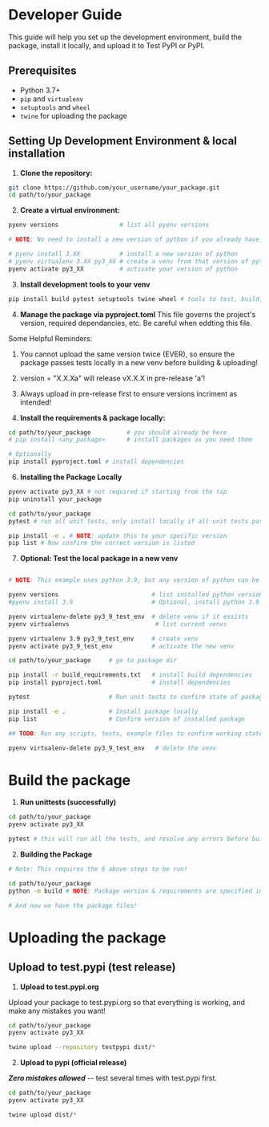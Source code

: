 # Developer Guide

This guide will help you set up the development environment, build the package, install it locally, and upload it to Test PyPI or PyPI.

## Prerequisites
- Python 3.7+
- `pip` and `virtualenv`
- `setuptools` and `wheel`
- `twine` for uploading the package

## Setting Up Development Environment & local installation
1. **Clone the repository:**
```zsh
git clone https://github.com/your_username/your_package.git
cd path/to/your_package
```

2. **Create a virtual environment:**
```zsh
pyenv versions                 # list all pyenv versions

# NOTE: No need to install a new version of python if you already have a venv of it!

# pyenv install 3.XX           # install a new version of python
# pyenv virtualenv 3.XX py3_XX # create a venv from that version of python
pyenv activate py3_XX          # activate your version of python
```

3. **Install development tools to your venv**
```zsh
pip install build pytest setuptools twine wheel # tools to test, build, and upload the package
```

4. **Manage the package via pyproject.toml** 
This file governs the project's version, required dependancies, etc. Be careful when eddting this file.

Some Helpful Reminders:
1. You cannot upload the same version twice (EVER), so ensure the package passes tests locally in a new venv before building & uploading!
2. version = "X.X.Xa" will release vX.X.X in pre-release 'a'! 
3. Always upload in pre-release first to ensure versions incriment as intended!


5. **Install the requirements & package locally:**
```zsh
cd path/to/your_package          # you should already be here 
# pip install <any_package>      # install packages as you need them

# Optionally 
pip install pyproject.toml # install dependencies
```


6. **Installing the Package Locally**
```zsh
pyenv activate py3_XX # not required if starting from the top
pip uninstall your_package

cd path/to/your_package
pytest # run all unit tests, only install locally if all unit tests pass. Otherwise resolve failures.

pip install -e . # NOTE: update this to your specific version
pip list # Now confirm the correct version is listed
```

7. **Optional: Test the local package in a new venv**
```zsh

# NOTE: This example uses python 3.9, but any version of python can be used.

pyenv versions                          # list installed python versions
#pyenv install 3.9                      # Optional, install python 3.9 if not already

pyenv virtualenv-delete py3_9_test_env  # delete venv if it exsists
pyenv virtualenvs                        # list current venvs

pyenv virtualenv 3.9 py3_9_test_env     # create venv
pyenv activate py3_9_test_env           # activate the new venv

cd path/to/your_package     # go to package dir

pip install -r build_requirements.txt   # install build dependencies
pip install pyproject.toml              # install dependencies

pytest                      # Run unit tests to confirm state of package

pip install -e .            # Install package locally
pip list                    # Confirm version of installed package

## TODO: Run any scripts, tests, example files to confirm working state of the package in fresh venv!

pyenv virtualenv-delete py3_9_test_env   # delete the venv

```


# Build the package
1. **Run unittests (successfully)**
```zsh
cd path/to/your_package
pyenv activate py3_XX

pytest # this will run all the tests, and resolve any errors before building.
```

2. **Building the Package**
```zsh
# Note: This requires the 6 above steps to be run!

cd path/to/your_package
python -m build # NOTE: Package version & requirements are specified in the `project.toml`

# And now we have the package files!
```


# Uploading the package
## Upload to test.pypi (test release)

1. **Upload to test.pypi.org**

Upload your package to test.pypi.org so that everything is working, and make any mistakes you want!
```zsh
cd path/to/your_package
pyenv activate py3_XX

twine upload --repository testpypi dist/*
```


2. **Upload to pypi (official release)**

***Zero mistakes allowed*** -- test several times with test.pypi first.

```zsh
cd path/to/your_package
pyenv activate py3_XX

twine upload dist/*
```